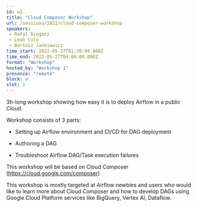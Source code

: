 ```yaml
---
id: w1
title: "Cloud Composer Workshop"
url: /sessions/2022/cloud-composer-workshop
speakers:
 - Rafal Biegacz
 - Leah Cole
 - Bartosz Jankiewicz
time_start: 2022-05-27T01:30:00.000Z
time_end: 2022-05-27T04:00:00.000Z
format: "Workshop"
hosted_by: "Workshop 1"
presence: "remote"
block: w
slot: 1
---
```


3h-long workshop showing how easy it is to deploy Airflow in a public Cloud. 
 
 
 
 Workshop consists of 3 parts:
 
 - Setting up Airflow environment and CI/CD for DAG deployment
 
 - Authoring a DAG
 
 - Troubleshoot Airflow DAG/Task execution failures
 
 
 
 This workshop will be based on Cloud Composer (https://cloud.google.com/composer)
 
 
 
 This workshop is mostly targeted at Airflow newbies and users who would like to learn more about Cloud Composer and how to develop DAGs using Google Cloud Platform services like BigQuery, Vertex AI, Dataflow.